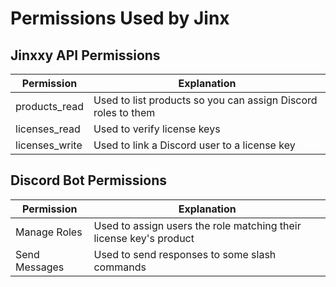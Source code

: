 # Permissions Used by Jinx

## Jinxxy API Permissions

| Permission     | Explanation                                                   |
|----------------|---------------------------------------------------------------|
| products_read  | Used to list products so you can assign Discord roles to them |
| licenses_read  | Used to verify license keys                                   |
| licenses_write | Used to link a Discord user to a license key                  |

## Discord Bot Permissions

| Permission    | Explanation                                                        |
|---------------|--------------------------------------------------------------------|
| Manage Roles  | Used to assign users the role matching their license key's product |
| Send Messages | Used to send responses to some slash commands                      |
